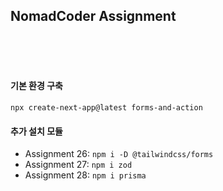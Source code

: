 ## NomadCoder Assignment

<br />
<br />
<br />

#### 기본 환경 구축

`npx create-next-app@latest forms-and-action`

#### 추가 설치 모듈

- Assignment 26: `npm i -D @tailwindcss/forms`
- Assignment 27: `npm i zod`
- Assignment 28: `npm i prisma`
